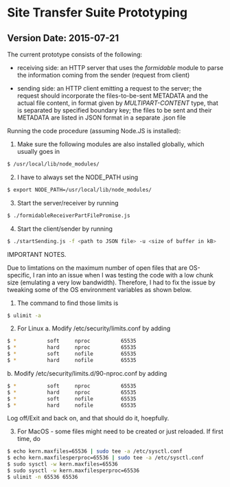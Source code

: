 # Site Transfer Suite Prototyping #

## Version Date: 2015-07-21 ##

The current prototype consists of the following:

-	receiving side: an HTTP server that uses the *formidable* module
	to parse the information coming from the sender (request from client)
	
-	sending side: an HTTP client emitting a request to the server; the request
	should incorporate the files-to-be-sent METADATA and the actual file content,
	in format given by *MULTIPART-CONTENT* type, that is separated by specified
	boundary key; the files to be sent and their METADATA are listed in JSON format
	in a separate .json file

Running the code procedure (assuming Node.JS is installed):

1. Make sure the following modules are also installed globally, which usually goes in
```bash
$ /usr/local/lib/node_modules/
```

2. I have to always set the NODE_PATH using
```bash
$ export NODE_PATH=/usr/local/lib/node_modules/
```

3.	Start the server/receiver by running
```bash
$ ./formidableReceiverPartFilePromise.js
```
4.	Start the client/sender by running
```bash
$ ./startSending.js -f <path to JSON file> -u <size of buffer in kB>
```

IMPORTANT NOTES.

Due to limtations on the maximum number of open files that are OS-specific, I ran into an issue
when I was testing the code with a low chunk size (emulating a very low bandwidth). Therefore, I
had to fix the issue by tweaking some of the OS environment variables as shown below.

1. The command to find those limits is
```bash
$ ulimit -a
```

2. For Linux
 a. Modify /etc/security/limits.conf by adding
 ```bash
 $ *          soft     nproc          65535
 $ *          hard     nproc          65535
 $ *          soft     nofile         65535
 $ *          hard     nofile         65535
 ```
 b. Modify /etc/security/limits.d/90-nproc.conf by adding
 ```bash
 $ *          soft     nproc          65535
 $ *          hard     nproc          65535
 $ *          soft     nofile         65535
 $ *          hard     nofile         65535
 ```
 Log off/Exit and back on, and that should do it, hoepfully.

3. For MacOS - some files might need to be created or just reloaded. If first time, do
 ```bash
 $ echo kern.maxfiles=65536 | sudo tee -a /etc/sysctl.conf
 $ echo kern.maxfilesperproc=65536 | sudo tee -a /etc/sysctl.conf
 $ sudo sysctl -w kern.maxfiles=65536
 $ sudo sysctl -w kern.maxfilesperproc=65536
 $ ulimit -n 65536 65536
 ```

